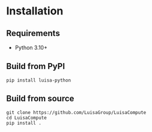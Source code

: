# Installation

## Requirements

- Python 3.10+

## Build from PyPI

```
pip install luisa-python
```

## Build from source

```
git clone https://github.com/LuisaGroup/LuisaCompute
cd LuisaCompute
pip install .
```